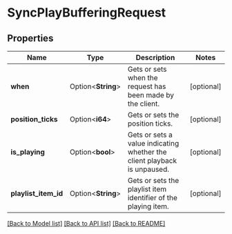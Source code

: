 # SyncPlayBufferingRequest

## Properties

Name | Type | Description | Notes
------------ | ------------- | ------------- | -------------
**when** | Option<**String**> | Gets or sets when the request has been made by the client. | [optional]
**position_ticks** | Option<**i64**> | Gets or sets the position ticks. | [optional]
**is_playing** | Option<**bool**> | Gets or sets a value indicating whether the client playback is unpaused. | [optional]
**playlist_item_id** | Option<**String**> | Gets or sets the playlist item identifier of the playing item. | [optional]

[[Back to Model list]](../README.md#documentation-for-models) [[Back to API list]](../README.md#documentation-for-api-endpoints) [[Back to README]](../README.md)


